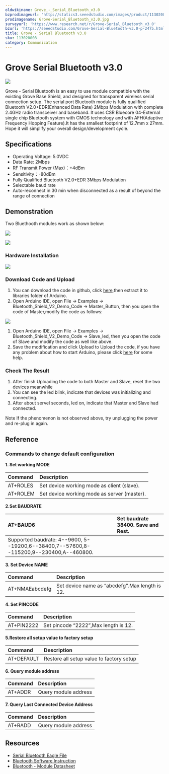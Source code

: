 ```yaml
---
oldwikiname: Grove_-_Serial_Bluetooth_v3.0‏‎
bzprodimageurl: 'http://statics3.seeedstudio.com/images/product/113020008 1.jpg'
prodimagename: Grove-Serial_Bluetooth_v3.0.jpg
surveyurl: 'https://www.research.net/r/Grove-Serial_Bluetooth_v3_0'
bzurl: 'https://seeedstudio.com/Grove-Serial-Bluetooth-v3.0-p-2475.html'
title: Grove - Serial Bluetooth v3.0
sku: 113020008
category: Communication
---
```


# Grove Serial Bluetooth v3.0

![](https://raw.githubusercontent.com/SeeedDocument/Grove-Serial_Bluetooth_v3.0/master/img/Grove-Serial_Bluetooth_v3.0.jpg)

Grove - Serial Bluetooth is an easy to use module compatible with the existing Grove Base Shield, and designed for transparent wireless serial connection setup. The serial port Bluetooth module is fully qualified Bluetooth V2.0+EDR\(Enhanced Data Rate\) 2Mbps Modulation with complete 2.4GHz radio transceiver and baseband. It uses CSR Bluecore 04-External single chip Bluetooth system with CMOS technology and with AFH\(Adaptive Frequency Hopping Feature\).It has the smallest footprint of 12.7mm x 27mm. Hope it will simplify your overall design/development cycle.

## Specifications

* Operating Voltage: 5.0VDC
* Data Rate: 2Mbps
* RF Transmit Power \(Max\)：+4dBm
* Sensitivity：-80dBm
* Fully Qualified Bluetooth V2.0+EDR 3Mbps Modulation
* Selectable baud rate
* Auto-reconnect in 30 min when disconnected as a result of beyond the range of connection

## Demonstration

Two Bluethooth modules work as shown below:

![](https://raw.githubusercontent.com/SeeedDocument/Grove-Serial_Bluetooth_v3.0/master/img/Ppt5.JPG)

![](https://raw.githubusercontent.com/SeeedDocument/Grove-Serial_Bluetooth_v3.0/master/img/Ppt6.JPG)

### Hardware Installation

![](https://raw.githubusercontent.com/SeeedDocument/Grove-Serial_Bluetooth_v3.0/master/img/Grove_serial_bluetooth_3_.jpg.png)

### Download Code and Upload

1. You can download the code in github, click [here](https://github.com/Seeed-Studio/Bluetooth_Shield_V2_Demo_Code/archive/master.zip),then extract it to libraries folder of Arduino.
2. Open Arduino IDE, open File -&gt; Examples -&gt; Bluetooth\_Shield\_V2\_Demo\_Code -&gt; Master\_Button, then you open the code of Master,modify the code as follows:

![](https://raw.githubusercontent.com/SeeedDocument/Grove-Serial_Bluetooth_v3.0/master/img/Grove_serial_bluetooth_4_.jpg.png)

1. Open Arduino IDE, open File -&gt; Examples -&gt; Bluetooth\_Shield\_V2\_Demo\_Code -&gt; Slave\_led, then you open the code of Slave and modify the code as well like above.
2. Save the modification and click Upload to Upload the code, if you have any problem about how to start Arduino, please click [here](/Getting_Started_with_Seeeduino) for some help.

### Check The Result

1. After finish Uploading the code to both Master and Slave, reset the two devices meanwhile
2. You can see the led blink, indicate that devices was initializing and connecting.
3. After about servel seconds, led on, indicate that Master and Slave had connected.

Note If the phenomenon is not observed above, try unplugging the power and re-plug in again.

## Reference

### Commands to change default configuration

**1. Set working MODE**

| Command | Description |
| :--- | :--- |
| AT+ROLES | Set device working mode as client \(slave\). |
| AT+ROLEM | Set device working mode as server \(master\). |

**2.Set BAUDRATE**

|  AT+BAUD6 |  Set baudrate 38400. Save and Rest. |
| :--- | :--- |
|  Supported baudrate: 4--9600, 5--19200,6--38400,7--57600,8--115200,9--230400,A--460800. |  |

**3. Set Device NAME**

| Command | Description |
| :--- | :--- |
| AT+NMAEabcdefg | Set device name as “abcdefg”.Max length is 12. |

**4. Set PINCODE**

| Command | Description |
| :--- | :--- |
| AT+PIN2222 | Set pincode “2222”,Max length is 12. |

**5.Restore all setup value to factory setup**

| Command | Description |
| :--- | :--- |
| AT+DEFAULT | Restore all setup value to factory setup |

**6. Query module address**

| Command | Description |
| :--- | :--- |
| AT+ADDR | Query module address |

**7. Query Last Connected Device Address**

| Command | Description |
| :--- | :--- |
| AT+RADD | Query module address |

## Resources

* [Serial Bluetooth Eagle File](https://raw.githubusercontent.com/SeeedDocument/Grove-Serial_Bluetooth_v3.0/master/res/Grove-Serial_Bluetooth_eagle_file.zip)
* [Bluetooth Software Instruction](https://raw.githubusercontent.com/SeeedDocument/Grove-Serial_Bluetooth_v3.0/master/res/Bluetooth_Software_Instruction.pdf)
* [Bluetooth - Module Datasheet](https://raw.githubusercontent.com/SeeedDocument/Grove-Serial_Bluetooth_v3.0/master/res/Bluetooth_module.pdf)

